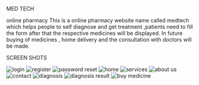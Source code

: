 


MED TECH

online pharmacy
This is a online pharmacy website name called medtech which helps people to self diagnose and get treatment ,patients need to fill the form after that the respective medicines will be displayed.
In future buying of medicines , home delivery and the consultation with doctors will be made.

SCREEN SHOTS


![login](https://user-images.githubusercontent.com/104186416/204583616-dbfa369d-13f8-43f3-901a-539292eb1b93.png)
![register](https://user-images.githubusercontent.com/104186416/204713266-ee4560f9-293a-43dd-9f90-7416a9e32501.png)
![password reset](https://user-images.githubusercontent.com/104186416/204881363-a43a21d1-627c-45ab-b146-061d40f6d020.png)
![home](https://user-images.githubusercontent.com/104186416/205245460-4ebeaa16-453d-4e8a-a32d-3d78188020b3.png)
![services](https://user-images.githubusercontent.com/104186416/205422012-5f094b79-4f20-4fad-aa35-d55ad66de7c8.png)
![about us](https://user-images.githubusercontent.com/104186416/205475448-da227199-75f6-40d1-a30f-a51d23a8c3e4.png)
![contact](https://user-images.githubusercontent.com/104186416/205522557-7e2b4aef-6047-427e-a580-cb6d3714e8a0.png)
![diagnosis](https://user-images.githubusercontent.com/104186416/205932334-72321a30-c469-4049-b2a0-040c18d2e691.png)
![diagnosis result](https://user-images.githubusercontent.com/104186416/206086028-8e49519f-bc6f-4937-a725-c9668e8cfd2e.png)
![buy medicine](https://user-images.githubusercontent.com/104186416/206351231-e03ef853-450e-460f-a8c8-079ee8089054.png)
